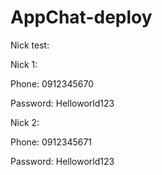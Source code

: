 # AppChat-deploy
Nick test:

Nick 1:

Phone: 0912345670

Password: Helloworld123

Nick 2:

Phone: 0912345671

Password: Helloworld123
